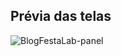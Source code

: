 ## Prévia das telas
![BlogFestaLab-panel](https://user-images.githubusercontent.com/13179312/82166549-2c590c00-988f-11ea-872f-439cb840a058.png)
